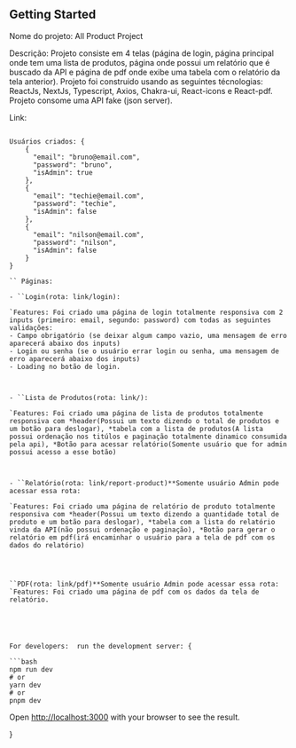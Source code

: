 
## Getting Started

Nome do projeto: All Product Project

Descrição: Projeto consiste em 4 telas (página de login, página principal onde tem uma lista de produtos, página onde possui um relatório que é buscado da API e página de pdf onde exibe uma tabela com o relatório da tela anterior).
Projeto foi construido usando as seguintes técnologias: ReactJs, NextJs, Typescript, Axios, Chakra-ui, React-icons e React-pdf.
Projeto consome uma API fake (json server).

Link: 

```Páginas: 

Usuários criados: {
    {
      "email": "bruno@email.com",
      "password": "bruno",
      "isAdmin": true
    },
    {
      "email": "techie@email.com",
      "password": "techie",
      "isAdmin": false
    },
    {
      "email": "nilson@email.com",
      "password": "nilson",
      "isAdmin": false
    }
}

`` Páginas:

- ``Login(rota: link/login): 

`Features: Foi criado uma página de login totalmente responsiva com 2 inputs (primeiro: email, segundo: password) com todas as seguintes validações:
- Campo obrigatório (se deixar algum campo vazio, uma mensagem de erro aparecerá abaixo dos inputs)
- Login ou senha (se o usuário errar login ou senha, uma mensagem de erro aparecerá abaixo dos inputs)
- Loading no botão de login.



- ``Lista de Produtos(rota: link/): 

`Features: Foi criado uma página de lista de produtos totalmente responsiva com *header(Possui um texto dizendo o total de produtos e um botão para deslogar), *tabela com a lista de produtos(A lista possui ordenação nos titúlos e paginação totalmente dinamico consumida pela api), *Botão para acessar relatório(Somente usuário que for admin possui acesso a esse botão)



- ``Relatório(rota: link/report-product)**Somente usuário Admin pode acessar essa rota: 

`Features: Foi criado uma página de relatório de produto totalmente responsiva com *header(Possui um texto dizendo a quantidade total de produto e um botão para deslogar), *tabela com a lista do relatório vinda da API(não possui ordenação e paginação), *Botão para gerar o relatório em pdf(irá encaminhar o usuário para a tela de pdf com os dados do relatório)




``PDF(rota: link/pdf)**Somente usuário Admin pode acessar essa rota: 
`Features: Foi criado uma página de pdf com os dados da tela de relatório.





For developers:  run the development server: {

```bash
npm run dev
# or
yarn dev
# or
pnpm dev
```

Open [http://localhost:3000](http://localhost:3000) with your browser to see the result.

}


